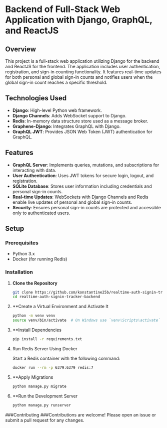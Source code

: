 # Backend of Full-Stack Web Application with Django, GraphQL, and ReactJS

## Overview

This project is a full-stack web application utilizing Django for the backend and ReactJS for the frontend. The application includes user authentication, registration, and sign-in counting functionality. It features real-time updates for both personal and global sign-in counts and notifies users when the global sign-in count reaches a specific threshold.

## Technologies Used

- **Django**: High-level Python web framework.
- **Django Channels**: Adds WebSocket support to Django.
- **Redis**: In-memory data structure store used as a message broker.
- **Graphene-Django**: Integrates GraphQL with Django.
- **GraphQL JWT**: Provides JSON Web Token (JWT) authentication for GraphQL.

## Features

- **GraphQL Server**: Implements queries, mutations, and subscriptions for interacting with data.
- **User Authentication**: Uses JWT tokens for secure login, logout, and registration.
- **SQLite Database**: Stores user information including credentials and personal sign-in counts.
- **Real-time Updates**: WebSockets with Django Channels and Redis enable live updates of personal and global sign-in counts.
- **Security**: Ensures personal sign-in counts are protected and accessible only to authenticated users.

## Setup

### Prerequisites

- Python 3.x
- Docker (for running Redis)

### Installation

1. **Clone the Repository**

   ```sh
   git clone https://github.com/konstantine25b/realtime-auth-signin-tracker-backend
   cd realtime-auth-signin-tracker-backend
   
2. **Create a Virtual Environment and Activate It

   ```sh
   python -m venv venv
   source venv/bin/activate  # On Windows use `venv\Scripts\activate`

3. **Install Dependencies

   ```sh
   pip install -r requirements.txt

4. Run Redis Server Using Docker
   
   Start a Redis container with the following command:
   ```sh
   docker run --rm -p 6379:6379 redis:7
   
5. **Apply Migrations
   ```sh
   python manage.py migrate

6. **Run the Development Server
   ```sh
   python manage.py runserver


###Contributing
###Contributions are welcome! Please open an issue or submit a pull request for any changes.

   
   


   
   

